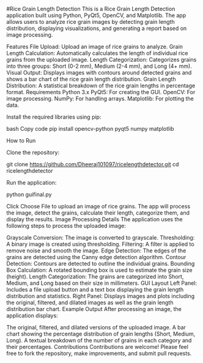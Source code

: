 #Rice Grain Length Detection
This is a Rice Grain Length Detection application built using Python, PyQt5, OpenCV, and Matplotlib. The app allows users to analyze rice grain images by detecting grain length distribution, displaying visualizations, and generating a report based on image processing.

Features
File Upload: Upload an image of rice grains to analyze.
Grain Length Calculation: Automatically calculates the length of individual rice grains from the uploaded image.
Length Categorization: Categorizes grains into three groups: Short (0-2 mm), Medium (2-4 mm), and Long (4+ mm).
Visual Output: Displays images with contours around detected grains and shows a bar chart of the rice grain length distribution.
Grain Length Distribution: A statistical breakdown of the rice grain lengths in percentage format.
Requirements
Python 3.x
PyQt5: For creating the GUI.
OpenCV: For image processing.
NumPy: For handling arrays.
Matplotlib: For plotting the data.

Install the required libraries using pip:

bash
Copy code
pip install opencv-python pyqt5 numpy matplotlib

How to Run

Clone the repository:

git clone https://github.com/Dheeraj101097/ricelengthdetector.git
cd ricelengthdetector

Run the application:

python guifinal.py

Click Choose File to upload an image of rice grains. The app will process the image, detect the grains, calculate their length, categorize them, and display the results.
Image Processing Details
The application uses the following steps to process the uploaded image:

Grayscale Conversion: The image is converted to grayscale.
Thresholding: A binary image is created using thresholding.
Filtering: A filter is applied to remove noise and smooth the image.
Edge Detection: The edges of the grains are detected using the Canny edge detection algorithm.
Contour Detection: Contours are detected to outline the individual grains.
Bounding Box Calculation: A rotated bounding box is used to estimate the grain size (height).
Length Categorization: The grains are categorized into Short, Medium, and Long based on their size in millimeters.
GUI Layout
Left Panel: Includes a file upload button and a text box displaying the grain length distribution and statistics.
Right Panel: Displays images and plots including the original, filtered, and dilated images as well as the grain length distribution bar chart.
Example Output
After processing an image, the application displays:

The original, filtered, and dilated versions of the uploaded image.
A bar chart showing the percentage distribution of grain lengths (Short, Medium, Long).
A textual breakdown of the number of grains in each category and their percentages.
Contributions
Contributions are welcome! Please feel free to fork the repository, make improvements, and submit pull requests.
